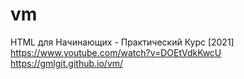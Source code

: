 # vm
HTML для Начинающих - Практический Курс [2021] https://www.youtube.com/watch?v=DOEtVdkKwcU<br />
<a href="https://gmlgit.github.io/vm/">https://gmlgit.github.io/vm/</a>
